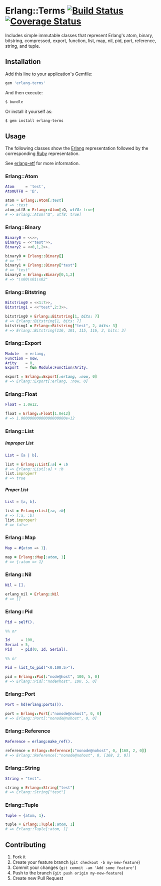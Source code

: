 # Erlang::Terms [![Build Status](https://travis-ci.org/potatosalad/ruby-erlang-terms.png)](https://travis-ci.org/potatosalad/ruby-erlang-terms) [![Coverage Status](https://coveralls.io/repos/potatosalad/ruby-erlang-terms/badge.png?branch=develop)](https://coveralls.io/r/potatosalad/ruby-erlang-terms?branch=develop)

Includes simple immutable classes that represent Erlang's atom, binary, bitstring, compressed, export, function, list, map, nil, pid, port, reference, string, and tuple.

## Installation

Add this line to your application's Gemfile:

```ruby
gem 'erlang-terms'
```

And then execute:

```bash
$ bundle
```

Or install it yourself as:

```bash
$ gem install erlang-terms
```

## Usage

The following classes show the [Erlang](http://www.erlang.org/) representation followed by the corresponding [Ruby](http://www.ruby-lang.org/) representation.

See [erlang-etf](https://github.com/potatosalad/ruby-erlang-etf) for more information.

### Erlang::Atom

```erlang
Atom     = 'test',
AtomUTF8 = 'Ω'.
```

```ruby
atom = Erlang::Atom[:test]
# => :test
atom_utf8 = Erlang::Atom[:Ω, utf8: true]
# => Erlang::Atom["Ω", utf8: true]
```

### Erlang::Binary

```erlang
Binary0 = <<>>,
Binary1 = <<"test">>,
Binary2 = <<0,1,2>>.
```

```ruby
binary0 = Erlang::Binary[]
# => ""
binary1 = Erlang::Binary["test"]
# => "test"
binary2 = Erlang::Binary[0,1,2]
# => "\x00\x01\x02"
```

### Erlang::Bitstring

```erlang
Bitstring0 = <<1:7>>,
Bitstring1 = <<"test",2:3>>.
```

```ruby
bitstring0 = Erlang::Bitstring[1, bits: 7]
# => Erlang::Bitstring[1, bits: 7]
bitstring1 = Erlang::Bitstring["test", 2, bits: 3]
# => Erlang::Bitstring[116, 101, 115, 116, 2, bits: 3]
```

### Erlang::Export

```erlang
Module   = erlang,
Function = now,
Arity    = 0,
Export   = fun Module:Function/Arity.
```

```ruby
export = Erlang::Export[:erlang, :now, 0]
# => Erlang::Export[:erlang, :now, 0]
```

### Erlang::Float

```erlang
Float = 1.0e12.
```

```ruby
float = Erlang::Float[1.0e12]
# => 1.00000000000000000000e+12
```

### Erlang::List

##### Improper List

```erlang
List = [a | b].
```

```ruby
list = Erlang::List[:a] + :b
# => Erlang::List[:a] + :b
list.improper?
# => true
```

##### Proper List

```erlang
List = [a, b].
```

```ruby
list = Erlang::List[:a, :b]
# => [:a, :b]
list.improper?
# => false
```

### Erlang::Map

```erlang
Map = #{atom => 1}.
```

```ruby
map = Erlang::Map[:atom, 1]
# => {:atom => 1}
```

### Erlang::Nil

```erlang
Nil = [].
```

```ruby
erlang_nil = Erlang::Nil
# => []
```

### Erlang::Pid

```erlang
Pid = self().

%% or

Id     = 100,
Serial = 5,
Pid    = pid(0, Id, Serial).

%% or

Pid = list_to_pid("<0.100.5>").
```

```ruby
pid = Erlang::Pid[:"node@host", 100, 5, 0]
# => Erlang::Pid[:"node@host", 100, 5, 0]
```

### Erlang::Port

```erlang
Port = hd(erlang:ports()).
```

```ruby
port = Erlang::Port[:"nonode@nohost", 0, 0]
# => Erlang::Port[:"nonode@nohost", 0, 0]
```

### Erlang::Reference

```erlang
Reference = erlang:make_ref().
```

```ruby
reference = Erlang::Reference[:"nonode@nohost", 0, [168, 2, 0]]
# => Erlang::Reference[:"nonode@nohost", 0, [168, 2, 0]]
```

### Erlang::String

```erlang
String = "test".
```

```ruby
string = Erlang::String["test"]
# => Erlang::String["test"]
```

### Erlang::Tuple

```erlang
Tuple = {atom, 1}.
```

```ruby
tuple = Erlang::Tuple[:atom, 1]
# => Erlang::Tuple[:atom, 1]
```

## Contributing

1. Fork it
2. Create your feature branch (`git checkout -b my-new-feature`)
3. Commit your changes (`git commit -am 'Add some feature'`)
4. Push to the branch (`git push origin my-new-feature`)
5. Create new Pull Request
